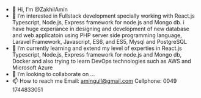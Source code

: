 - 👋 Hi, I’m @ZakhilAmin
- 👀 I’m interested in Fullstack development specially working with React.js Typescript, Node.js, Express framework for node.js and Mongo db. i have huge experiance in designing and development of new database and web applicatoin using PHP server side programming language, Laravel Framework, Javascript, ES6, and ES5, Mysql and PostgreSQL
- 🌱 I’m currently learning and extend my level of experties in React.js Typescript, Node.js, Express framework for node.js and Mongo db, Docker and also trying to learn DevOps technologies such as AWS and Microsoft Azure 
- 💞️ I’m looking to collaborate on ...
- 📫 How to reach me Email: amingull@gmail.com   Cellphone: 0049 1744833051

<!---
ZakhilAmin/ZakhilAmin is a ✨ special ✨ repository because its `README.md` (this file) appears on your GitHub profile.
You can click the Preview link to take a look at your changes.
--->
